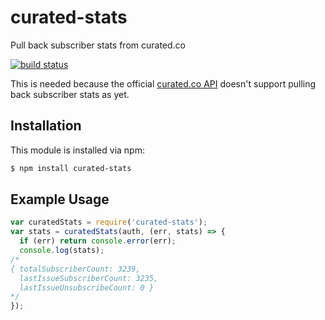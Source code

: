 # curated-stats

Pull back subscriber stats from curated.co

[![build status](https://secure.travis-ci.org/eugeneware/curated-stats.png)](http://travis-ci.org/eugeneware/curated-stats)

This is needed because the official [curated.co API](http://support.curated.co/integrations/getting-started-with-the-curated-api/)
doesn't support pulling back subscriber stats as yet.

## Installation

This module is installed via npm:

``` bash
$ npm install curated-stats
```

## Example Usage

``` js
var curatedStats = require('curated-stats');
var stats = curatedStats(auth, (err, stats) => {
  if (err) return console.error(err);
  console.log(stats);
/*
{ totalSubscriberCount: 3239,
  lastIssueSubscriberCount: 3235,
  lastIssueUnsubscribeCount: 0 }
*/
});
```
